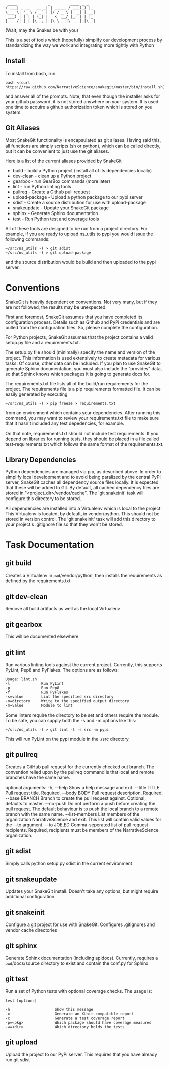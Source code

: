      ____              _         ____ _ _   
    / ___| _ __   __ _| | _____ / ___(_) |_ 
    \___ \| '_ \ / _` | |/ / _ \ |  _| | __|
     ___) | | | | (_| |   <  __/ |_| | | |_ 
    |____/|_| |_|\__,_|_|\_\___|\____|_|\__|

(Walt, may the Snakes be with you)

This is a set of tools which (hopefully) simplify our
development process by standardizing the way we work and 
integrating more tightly with Python


Install
-----------------

To install from bash, run:

    bash <(curl https://raw.github.com/NarrativeScience/snakegit/master/bin/install.sh)

and answer all of the prompts. Note, that even though 
the installer asks for your github password, it is not
stored anywhere on your system. It is used one time to
acquire a github authorization token which is stored on
you system.


Git Aliases
-----------------

Most SnakeGit functionality is encapsulated as git aliases.
Having said this, all functions are simply scripts (sh
or python), which can be called directly, but it can be
convenient to just use the git aliases.

Here is a list of the current aliases provided by SnakeGit

* build          - build a Python project (install all of its
    dependencies locally)
* dev-clean      - clean up a Python project 
* gearbox        - run GearBox commands (more later)
* lint           - run Python linting tools
* pullreq        - Create a Github pull request
* upload-package - Upload a python package to our pypi server 
* sdist          - Create a source distribution for use with
    upload-package
* snakeupdate    - Update your SnakeGit package
* sphinx         - Generate Sphinx documentation
* test           - Run Python test and coverage tools

All of these tools are designed to be run from a project
directory. For example, if you are ready to upload ns_utils
to pypi you would issue the following commands:

    ~/src/ns_utils -) > git sdist
    ~/src/ns_utils -) > git upload-package

and the source distribution would be build and then uploaded
to the pypi server.


Conventions
==========================

SnakeGit is heavily dependent on conventions.  Not very many,
but if they are not followed, the results may be unexpected.

First and foremost, SnakeGit assumes that you have completed
its configuration process.  Details such as Github and PyPi
credentials and are pulled from the configuration files.  So,
please complete the configuration.

For Python projects, SnakeGit assumes that the project contains
a valid setup.py file and a requirements.txt.

The setup.py file should (minimally) specify the name and version
of the project.  This information is used extensively to create
metadata for various tasks.  Of course, other data can be included.
If you plan to use SnakeGit to generate Sphinx documentation, you
must also include the "provides" data, so that Sphinx knows which
packages it is going to generate docs for.

The requirements.txt file lists all of the build/run requirements for the
project.  The requirements file is a pip requirements formatted file.
It can be easily generated by executing

    ~/src/ns_utils -) > pip freeze > requirements.txt

from an environment which contains your dependencies.  After running this
command, you may want to review your requirements.txt file to make sure
that it hasn't included any test depedencies, for example.

On that note, requirements.txt should not include test requirements. If you
depend on libraries for running tests, they should be placed in a file called
test-requirements.txt which follows the same format of the requirements.txt.


Library Dependencies
---------------------

Python dependencies are managed via pip, as described above. In order to
simplify local development and to avoid being paralized by the central
PyPi server, SnakeGit caches all dependency source files locally. It is
expected that these will be added to Git. By default, all cached dependency
files are stored in "<project_dir>/vendor/cache".  The 'git snakeinit' task
will configure this directory to be stored.  

All dependencies are installed into a Virtualenv which is local to the project.
This Virtualenv is located, by default, in vendor/python. This should not be
stored in version control.  The 'git snakeinit' task will add this directory
to your project's .gitignore file so that they won't be stored.


Task Documentation
==========================


git build
---------------------

Creates a Virtualenv in `pwd`/vendor/python, then installs the requirements as
defined by the requirements.txt


git dev-clean
--------------------

Remove all build artifacts as well as the local Virtualenv


git gearbox
-------------------

This will be documented elsewhere


git lint
------------------

Run various linting tools against the current project.  Currently, this supports
PyLint, Pep8 and PyFlakes. The options are as follows:

    Usage: lint.sh
    -l              Run PyLint
    -p              Run Pep8
    -f              Run PyFlakes
    -s=value        Lint the specified src directory
    -o=dirctory     Write to the specified output directory
    -m=value        Module to lint

Some linters require the directory to be set and others require the module. To
be safe, you can supply both the -s and -m options like this:

    ~/src/ns_utils -) > git lint -l -s src -m pypi

This will run PyLint on the pypi module in the ./src directory 


git pullreq
--------------------------

Creates a GitHub pull request for the currently checked out branch.
The convention relied upon by the pullreq command is that local and remote
branches have the same name.

optional arguments:
  -h, --help      Show a help message and exit.
  --title TITLE   Pull request title. Required.
  --body  BODY    Pull request description. Required.
  --base  BRANCH  Branch to create the pull request against. Optional,
                  defaults to master.
  --no-push       Do not perform a push before creating the pull request.
                  The default behaviour is to push the local branch to a
                  remote branch with the same name.
  --list-members  List members of the organization NarrativeScience and exit.
                  This list will contain valid values for the --to argument.
  --to JOE,ED     Comma-seperated list of pull request recipients. Required,
                  recipients must be members of the NarrativeScience
                  organization.

git sdist
-------------------------

Simply calls python setup.py sdist in the current environment


git snakeupdate
------------------------

Updates your SnakeGit install.  Doesn't take any options, but might
require additional configuration.


git snakeinit
-----------------------

Configure a git project for use with SnakeGit.  Configures .gitignores
and vendor cache directories


git sphinx
-----------------------

Generate Sphinx documentation (including apidocs).  Currently, requires
a `pwd`/docs/source directory to exist and contain the conf.py for Sphinx


git test
----------------------

Run a set of Python tests with optional coverage checks.  The usage is:

    test [options]

    -h                    Show this message
    -x                    Generate an XUnit compatible report
    -c                    Generate a test coverage report
    -p=<pkg>              Which package should have coverage measured
    -w=<dir>              Which directory holds the tests


git upload
--------------------

Upload the project to our PyPi server.  This requires that you have already
run git sdist
